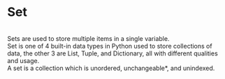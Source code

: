 # Set 
<br>
Sets are used to store multiple items in a single variable.
<br>
Set is one of 4 built-in data types in Python used to store collections of data, the other 3 are List, Tuple, and Dictionary, all with different qualities and usage.
<br>
A set is a collection which is unordered, unchangeable*, and unindexed.
